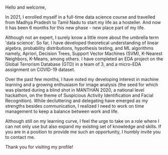 Hello and welcome, 

In 2021, I enrolled myself in a full-time data science course and travelled from Madhya Pradesh to Tamil Nadu to start my life as a hosteller. And now it has been 6 months for this new phase - new place part of my life. 

Although not an expert, I surely know a little more about the umbrella term 'data science'. So far, I have developed theoretical understanding of linear algebra, probability distributions, hypothesis testing, and ML algorithms namely, Apriori, Decision Trees, Support Vector Machines (SVM), K-Nearest Neighbors, K-Means, among others. I have completed an EDA project on the Global Terrorism Database (GTD) in a team of 3, and a micro-EDA assignment on COVID-19 dataset. 

Over the past few months, I have noted my developing interest in machine learning and a growing enthusiasm for image analysis (the seed for which was planted during a blind shot in MANTHAN 2020, a national level hackathon, on the theme of Suspicious Activity Identification and Facial Recognition). While decluttering and delegating have emerged as my strengths besides communication, I realized I need to work on time management to keep a balance between work and life. 

Although still on my learning curve, I feel the urge to take on a role where I can not only use but also expand my existing set of knowledge and skills. If you are in a position to provide me such an opportunity, I humbly invite you to contact me. 

Thank you for visiting my profile!

<!---
Tritika/Tritika is a ✨ special ✨ repository because its `README.md` (this file) appears on your GitHub profile.
You can click the Preview link to take a look at your changes.
--->
